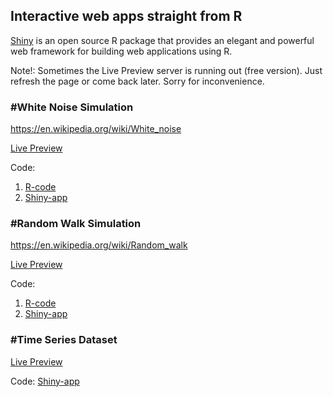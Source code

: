 ## Interactive web apps straight from R

[Shiny](https://www.rstudio.com/products/shiny-2/) is an open source R package that provides an elegant and powerful web framework for building web applications using R.

Note!: Sometimes the Live Preview server is running out (free version). Just refresh the page or come back later.
Sorry for inconvenience.




### #White Noise Simulation
https://en.wikipedia.org/wiki/White_noise

[Live Preview](https://itsmecevi.shinyapps.io/white-noise-simulation/)

Code: 
1. [R-code](https://github.com/itsmecevi/r-shiny-app/blob/master/white-noise-simulation/1-uebungsblatt_5.R)
2. [Shiny-app](https://github.com/itsmecevi/r-shiny-app/blob/master/white-noise-simulation/app.R)


### #Random Walk Simulation
https://en.wikipedia.org/wiki/Random_walk

[Live Preview](https://itsmecevi.shinyapps.io/random-walk-simulation/)

Code: 
1. [R-code](https://github.com/itsmecevi/r-shiny-app/blob/master/random-walk-simulation/2-uebungsblatt_4.R)
2. [Shiny-app](https://github.com/itsmecevi/r-shiny-app/blob/master/random-walk-simulation/app.R)


### #Time Series Dataset

[Live Preview](https://itsmecevi.shinyapps.io/time-series-dataset/)

Code: 
[Shiny-app](https://github.com/itsmecevi/r-shiny-app/tree/master/time-series-dataset)

